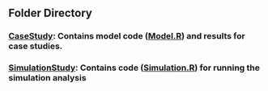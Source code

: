 ## Folder Directory

### [CaseStudy](./CaseStudy): Contains model code ([Model.R](./CaseStudy/Model.R)) and results for case studies.
### [SimulationStudy](./SimulationStudy): Contains code ([Simulation.R](./SimulationStudy/Simulation.R)) for running the simulation analysis
